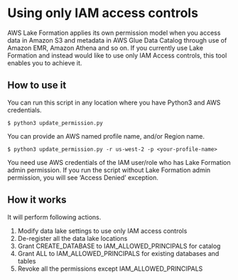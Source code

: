 # Using only IAM access controls

AWS Lake Formation applies its own permission model when you access data in Amazon S3 and metadata in AWS Glue Data Catalog through use of Amazon EMR, Amazon Athena and so on. If you currently use Lake Formation and instead would like to use only IAM Access controls, this tool enables you to achieve it.

## How to use it

You can run this script in any location where you have Python3 and AWS credentials.

```
$ python3 update_permission.py
```

You can provide an AWS named profile name, and/or Region name.

```
$ python3 update_permission.py -r us-west-2 -p <your-profile-name>
```

You need use AWS credentials of the IAM user/role who has Lake Formation admin permission. If you run the script without Lake Formation admin permission, you will see ‘Access Denied’ exception.


## How it works

It will perform following actions.

1. Modify data lake settings to use only IAM access controls
2. De-register all the data lake locations
3. Grant CREATE_DATABASE to IAM_ALLOWED_PRINCIPALS for catalog
4. Grant ALL to IAM_ALLOWED_PRINCIPALS for existing databases and tables
5. Revoke all the permissions except IAM_ALLOWED_PRINCIPALS
